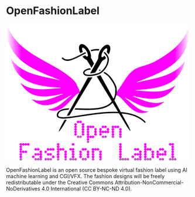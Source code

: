 # OpenFashionLabel

![Logo](openfashionlabel.png)

OpenFashionLabel is an open source bespoke virtual fashion label using AI machine learning  and CGI/VFX. The fashion designs will be freely redistributable under the Creative Commons Attribution-NonCommercial-NoDerivatives 4.0 International (CC BY-NC-ND 4.0).
